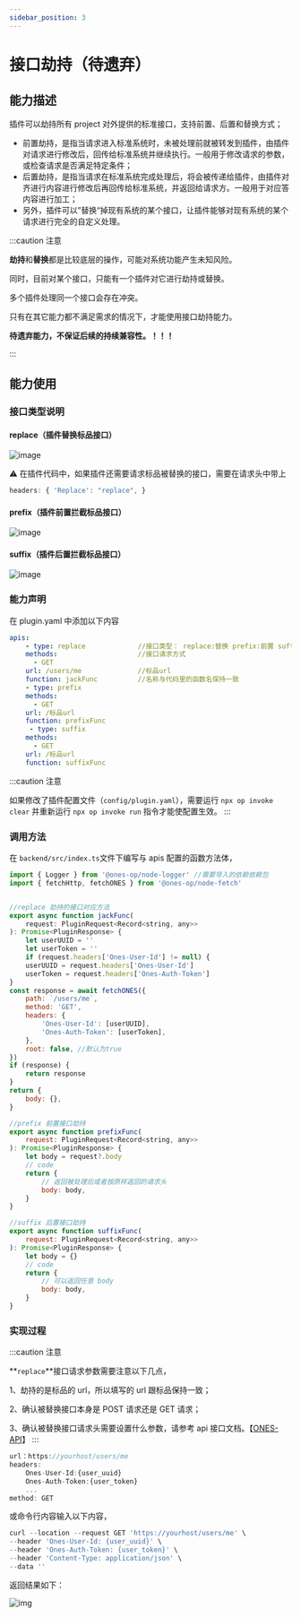 ```yaml
---
sidebar_position: 3
---
```


# 接口劫持（待遗弃）

## 能力描述

插件可以劫持所有 project 对外提供的标准接口，支持前置、后置和替换方式；

- 前置劫持，是指当请求进入标准系统时，未被处理前就被转发到插件，由插件对请求进行修改后，回传给标准系统并继续执行。一般用于修改请求的参数，或检查请求是否满足特定条件；
- 后置劫持，是指当请求在标准系统完成处理后，将会被传递给插件，由插件对齐进行内容进行修改后再回传给标准系统，并返回给请求方。一般用于对应答内容进行加工；
- 另外，插件可以”替换“掉现有系统的某个接口，让插件能够对现有系统的某个请求进行完全的自定义处理。

:::caution 注意

**劫持**和**替换**都是比较底层的操作，可能对系统功能产生未知风险。

同时，目前对某个接口，只能有一个插件对它进行劫持或替换。

多个插件处理同一个接口会存在冲突。

只有在其它能力都不满足需求的情况下，才能使用接口劫持能力。

**待遗弃能力，不保证后续的持续兼容性。！！！**

:::

## 能力使用

### 接口类型说明

#### replace（插件替换标品接口）

![image](registration&hijacking2.jpg)

⚠️ 在插件代码中，如果插件还需要请求标品被替换的接口，需要在请求头中带上

```javascript
headers: { 'Replace': "replace", }
```

#### prefix（插件前置拦截标品接口）

![image](registration&hijacking3.jpg)

#### suffix（插件后置拦截标品接口）

![image](registration&hijacking4.jpg)

### 能力声明

在 plugin.yaml 中添加以下内容

```yaml
apis:
    - type: replace             //接口类型： replace:替换 prefix:前置 suffix:后置
    methods:                    //接口请求方式
      - GET
    url: /users/me              //标品url
    function: jackFunc          //名称与代码里的函数名保持一致
    - type: prefix
    methods:
      - GET
    url: /标品url
    function: prefixFunc
     - type: suffix
    methods:
      - GET
    url: /标品url
    function: suffixFunc

```

:::caution 注意

如果修改了插件配置文件（`config/plugin.yaml`），需要运行 `npx op invoke clear` 并重新运行 `npx op invoke run` 指令才能使配置生效。
:::

### 调用方法

在 `backend/src/index.ts`文件下编写与 apis 配置的函数方法体，

```javascript
import { Logger } from '@ones-op/node-logger' //需要导入的依赖依赖包
import { fetchHttp, fetchONES } from '@ones-op/node-fetch'


//replace 劫持的接口对应方法
export async function jackFunc(
    request: PluginRequest<Record<string, any>>
): Promise<PluginResponse> {
    let userUUID = ''
    let userToken = ''
    if (request.headers['Ones-User-Id'] != null) {
    userUUID = request.headers['Ones-User-Id']
    userToken = request.headers['Ones-Auth-Token']
}
const response = await fetchONES({
    path: `/users/me`,
    method: 'GET',
    headers: {
        'Ones-User-Id': [userUUID],
        'Ones-Auth-Token': [userToken],
    },
    root: false, //默认为true
})
if (response) {
    return response
}
return {
    body: {},
}

//prefix 前置接口劫持
export async function prefixFunc(
    request: PluginRequest<Record<string, any>>
): Promise<PluginResponse> {
    let body = request?.body
    // code
    return {
        // 返回被处理后或者按原样返回的请求头
        body: body,
    }
}

//suffix 后置接口劫持
export async function suffixFunc(
    request: PluginRequest<Record<string, any>>
): Promise<PluginResponse> {
    let body = {}
    // code
    return {
        // 可以返回任意 body
        body: body,
    }
}

```

### 实现过程

:::caution 注意

**`replace`**接口请求参数需要注意以下几点，

1、劫持的是标品的 url，所以填写的 url 跟标品保持一致；

2、确认被替换接口本身是 POST 请求还是 GET 请求；

3、确认被替换接口请求头需要设置什么参数，请参考 api 接口文档。【[ONES-API](../../ones/readme/index.md)】
:::

```javascript
url：https://yourhost/users/me
headers:
    Ones-User-Id:{user_uuid}
    Ones-Auth-Token:{user_token}
    ...
method: GET
```

或命令行内容输入以下内容，

```javascript
curl --location --request GET 'https://yourhost/users/me' \
--header 'Ones-User-Id: {user_uuid}' \
--header 'Ones-Auth-Token: {user_token}' \
--header 'Content-Type: application/json' \
--data ''
```

返回结果如下：

![img](registertion&hijack7.png)
